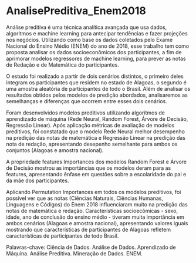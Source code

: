 # AnalisePreditiva_Enem2018

Análise preditiva é uma técnica analítica avançada que usa dados, algoritmos e machine learning para antecipar tendências e fazer projeções nos negócios. Utilizando como base os dados coletados pelo Exame Nacional do Ensino Médio (ENEM) do ano de 2018, esse trabalho tem como proposta analisar os dados socioeconômicos dos participantes, a fim de aprimorar modelos regressores de machine learning, para prever as notas de Redação e de Matemática do participantes.

O estudo foi realizado a partir de dois cenários distintos, o primeiro deles integram os participantes que residem no estado de Alagoas, o segundo é uma amostra aleatória de participantes de todo o Brasil. Além de analisar os resultados obtidos pelos modelos de predição abordados, analisaremos as semelhanças e diferenças que ocorrem entre esses dois cenários.

Foram desenvolvidos modelos preditivos utilizando algorítmos de aprendizado de máquina (Rede Neural, Random Forest, Árvore de Decisão, Regressão Linear). Após aplicação métricas de avaliação de modelos preditivos, foi constatado que o modelo Rede Neural melhor desempenho na predição das notas de matemática e Regressão Linear na predição das nota de redação, apresentando desepenho semelhante para ambos os conjuntos (Alagoas e amostra nacional).

A propriedade features Importances dos modelos Random Forest e Árvore de Decisão mostrou as importâncias que os modelos deram para as features, apresentando ênfase em questões sobre a escolaridade do pai e da mãe dos participantes.

Aplicando Permutation Importances em todos os modelos preditivos, foi possível ver que as notas (Ciências Naturais, Ciências Humanas, Linguagens e Códigos) do Enem 2018 influenciaram muito na predição das notas de matemática e redação. Características socioecômicas - sexo, idade, ano de conclusão do ensino médio - tiveram muita importância em ambos cenários (Alagoas e amostra nacional), apresentando valores iguais mostrando que características de participantes de
Alagoas refletem características de participantes de todo Brasil.

Palavras-chave: Ciência de Dados. Análise de Dados. Aprendizado de Máquina. Análise Preditiva. Mineração de Dados. ENEM.

